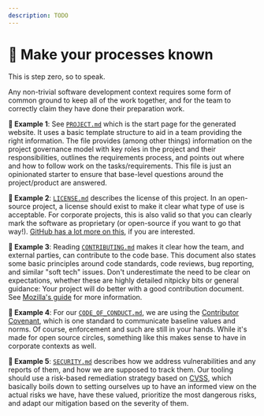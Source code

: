 ```yaml
---
description: TODO
---
```


# 📝 Make your processes known

This is step zero, so to speak.

Any non-trivial software development context requires some form of common ground to keep all of the work together, and for the team to correctly claim they have done their preparation work.

**🎯 Example 1**: See [`PROJECT.md`](https://github.com/mikaelvesavuori/better-apis-workshop/blob/main/PROJECT.md) which is the start page for the generated website. It uses a basic template structure to aid in a team providing the right information. The file provides (among other things) information on the project governance model with key roles in the project and their responsibilities, outlines the requirements process, and points out where and how to follow work on the tasks/requirements. This file is just an opinionated starter to ensure that base-level questions around the project/product are answered.

**🎯 Example 2**: [`LICENSE.md`](https://github.com/mikaelvesavuori/better-apis-workshop/blob/main/LICENSE.md) describes the license of this project. In an open-source project, a license should exist to make it clear what type of use is acceptable. For corporate projects, this is also valid so that you can clearly mark the software as proprietary (or open-source if you want to go that way!). [GitHub has a lot more on this](https://docs.github.com/en/repositories/managing-your-repositorys-settings-and-features/customizing-your-repository/licensing-a-repository), if you are interested.

**🎯 Example 3**: Reading [`CONTRIBUTING.md`](https://github.com/mikaelvesavuori/better-apis-workshop/blob/main/CONTRIBUTING.md) makes it clear how the team, and external parties, can contribute to the code base. This document also states some basic principles around code standards, code reviews, bug reporting, and similar "soft tech" issues. Don't underestimate the need to be clear on expectations, whether these are highly detailed nitpicky bits or general guidance: Your project will do better with a good contribution document. See [Mozilla's guide](https://mozillascience.github.io/working-open-workshop/contributing/) for more information.

**🎯 Example 4**: For our [`CODE_OF_CONDUCT.md`](https://github.com/mikaelvesavuori/better-apis-workshop/blob/main/CODE_OF_CONDUCT.md), we are using the [Contributor Covenant](https://www.contributor-covenant.org), which is one standard to communicate baseline values and norms. Of course, enforcement and such are still in your hands. While it's made for open source circles, something like this makes sense to have in corporate contexts as well.

**🎯 Example 5**: [`SECURITY.md`](https://github.com/mikaelvesavuori/better-apis-workshop/blob/main/SECURITY.md) describes how we address vulnerabilities and any reports of them, and how we are supposed to track them. Our tooling should use a risk-based remediation strategy based on [CVSS](https://www.first.org/cvss/user-guide), which basically boils down to setting ourselves up to have an informed view on the actual risks we have, have these valued, prioritize the most dangerous risks, and adapt our mitigation based on the severity of them.
